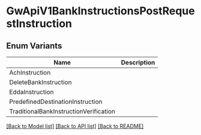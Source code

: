 # GwApiV1BankInstructionsPostRequestInstruction

## Enum Variants

| Name | Description |
|---- | -----|
| AchInstruction |  |
| DeleteBankInstruction |  |
| EddaInstruction |  |
| PredefinedDestinationInstruction |  |
| TraditionalBankInstructionVerification |  |

[[Back to Model list]](../README.md#documentation-for-models) [[Back to API list]](../README.md#documentation-for-api-endpoints) [[Back to README]](../README.md)


